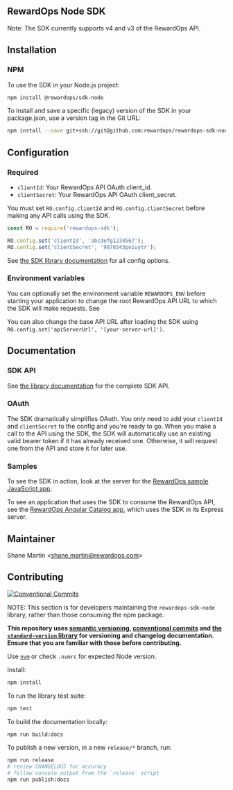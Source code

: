 ## RewardOps Node SDK

Note: The SDK currently supports v4 and v3 of the RewardOps API.

## Installation

### NPM

To use the SDK in your Node.js project:

```sh
npm install @rewardops/sdk-node
```

To install and save a specific (legacy) version of the SDK in your package.json, use a version tag in the Git URL:

```sh
npm install --save git+ssh://git@github.com:rewardops/rewardops-sdk-node.git#v0.4.6
```

## Configuration

### Required

- `clientId`: Your RewardOps API OAuth client_id.
- `clientSecret`: Your RewardOps API OAuth client_secret.

You must set `RO.config.clientId` and `RO.config.clientSecret` before making any API calls using the SDK.

```js
const RO = require('rewardops-sdk');

RO.config.set('clientId', 'abcdefg1234567');
RO.config.set('clientSecret', '9876543poiuytr');
```

See [the SDK library documentation](https://rewardops.github.io/rewardops-sdk-node/) for all config options.

### Environment variables

You can optionally set the environment variable `REWARDOPS_ENV` before starting your application to change the root RewardOps API URL to which the SDK will make requests. See

You can also change the base API URL after loading the SDK using `RO.config.set('apiServerUrl', '[your-server-url]')`.

## Documentation

### SDK API

See [the library documentation](https://rewardops.github.io/rewardops-sdk-node/) for the complete SDK API.

### OAuth

The SDK dramatically simplifies OAuth. You only need to add your `clientId` and `clientSecret` to the config and you're ready to go. When you make a call to the API using the SDK, the SDK will automatically use an existing valid bearer token if it has already received one. Otherwise, it will request one from the API and store it for later use.

### Samples

To see the SDK in action, look at the server for the [RewardOps sample JavaScript app](https://github.com/rewardops/rewardops-sample-javascript).

To see an application that uses the SDK to consume the RewardOps API, see the [RewardOps Angular Catalog app](https://github.com/rewardops/rewardops-angular-catalog), which uses the SDK in its Express server.

## Maintainer

Shane Martin <[shane.martin@rewardops.com](mailto:shane.martin@rewardops.com)>

## Contributing

[![Conventional Commits](https://img.shields.io/badge/Conventional%20Commits-1.0.0-yellow.svg)](https://conventionalcommits.org)

NOTE: This section is for developers maintaining the `rewardops-sdk-node` library, rather than those consuming the npm package.

**This repository uses [semantic versioning](https://semver.org/), [conventional commits](https://www.conventionalcommits.org) and [the `standard-version` library](https://github.com/conventional-changelog/standard-version#readme) for versioning and changelog documentation. Ensure that you are familiar with those before contributing.**

Use [`nvm`](https://github.com/nvm-sh/nvm/) or check `.nvmrc` for expected Node version.

Install:

```sh
npm install
```

To run the library test suite:

```sh
npm test
```

To build the documentation locally:

```sh
npm run build:docs
```

To publish a new version, in a new `release/*` branch, run:

```sh
npm run release
# review CHANGELOGS for accuracy
# follow console output from the `release` script
npm run publish:docs
```
